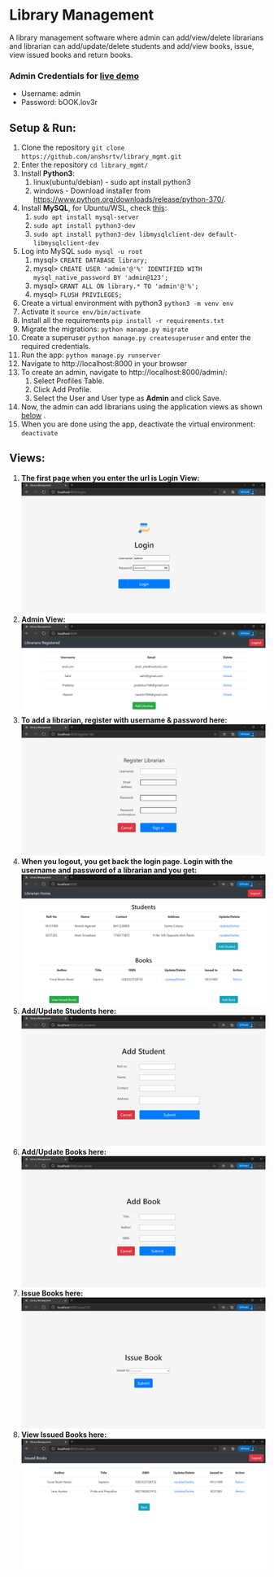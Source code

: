 # Library Management
A library management software where admin can add/view/delete librarians and librarian can add/update/delete students and add/view books, issue, view issued books and return books. 
### Admin Credentials for [live demo](http://ec2-15-207-249-218.ap-south-1.compute.amazonaws.com:3000)
* Username: admin
* Password: bOOK.lov3r


## Setup & Run:
1. Clone the repository `git clone https://github.com/anshsrtv/library_mgmt.git`
1. Enter the repository `cd library_mgmt/`
1. Install **Python3**:
    1. linux(ubuntu/debian) - sudo apt install python3
    1. windows - Download installer from https://www.python.org/downloads/release/python-370/.
1. Install **MySQL**, for Ubuntu/WSL, check [this](https://www.digitalocean.com/community/tutorials/how-to-create-a-django-app-and-connect-it-to-a-database): 
    1. `sudo apt install mysql-server`
    1. `sudo apt install python3-dev`
    1. `sudo apt install python3-dev libmysqlclient-dev default-libmysqlclient-dev`
1. Log into MySQL `sudo mysql -u root`
    1. mysql> `CREATE DATABASE library;`
    1. mysql> `CREATE USER 'admin'@'%' IDENTIFIED WITH mysql_native_password BY 'admin@123';`
    1. mysql> `GRANT ALL ON library.* TO 'admin'@'%';`
    1. mysql> `FLUSH PRIVILEGES;`
1. Create a virtual environment with python3 `python3 -m venv env`
1. Activate it `source env/bin/activate`
1. Install all the requirements `pip install -r requirements.txt`
1. Migrate the migrations: `python manage.py migrate`
1. Create a superuser `python manage.py createsuperuser` and enter the required credentials.
1. Run the app: `python manage.py runserver`
1. Navigate to http://localhost:8000 in your browser
1. To create an admin, navigate to http://localhost:8000/admin/:
    1. Select Profiles Table.
    1. Click Add Profile.
    1. Select the User and User type as **Admin** and click Save.
1. Now, the admin can add librarians using the application views as shown [below](#views) .
1. When you are done using the app, deactivate the virtual environment: `deactivate`

## Views:
1. **The first page when you enter the url is Login View:**
    <img src="documentation/login_view.png">
1. **Admin View:**
    <img src="documentation/Admin_home_view.png">
1. **To add a librarian, register with username & password here:**
    <img src="documentation/register_librarian_view.png">
1. **When you logout, you get back the login page. Login with the username and password of a librarian and you get:**
    <img src="documentation/Librarian_home_view.png">
1. **Add/Update Students here:**
    <img src="documentation/add_student_view.png">
1. **Add/Update Books here:**
    <img src="documentation/add_book_view.png">
1. **Issue Books here:**
    <img src="documentation/issue_book_view.png">
1. **View Issued Books here:**
    <img src="documentation/issued_books_view.png">

